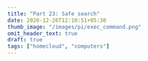 ```yaml
---
title: "Part 23: Safe search"
date: 2020-12-26T12:10:51+05:30
thumb_image: "/images/pi/exec_command.png"
omit_header_text: true
draft: true
tags: ["homecloud", "computers"]
---
```


